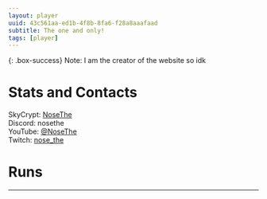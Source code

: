 ```yaml
---
layout: player
uuid: 43c561aa-ed1b-4f8b-8fa6-f28a8aaafaad
subtitle: The one and only!
tags: [player]
---
```


{: .box-success}
Note: I am the creator of the website so idk

# Stats and Contacts
SkyCrypt: [NoseThe](https://sky.shiiyu.moe/stats/NoseThe/Raspberry)  
Discord: nosethe  
YouTube: [@NoseThe](https://www.youtube.com/@NoseThe)  
Twitch: [nose_the](https://www.twitch.tv/nose_the)  

# Runs
---
